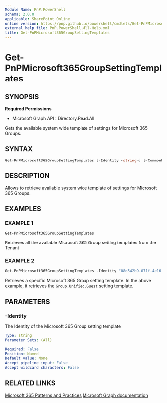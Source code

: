 ```yaml
---
Module Name: PnP.PowerShell
schema: 2.0.0
applicable: SharePoint Online
online version: https://pnp.github.io/powershell/cmdlets/Get-PnPMicrosoft365GroupSettingTemplates.html
external help file: PnP.PowerShell.dll-Help.xml
title: Get-PnPMicrosoft365GroupSettingTemplates
---
```

  
# Get-PnPMicrosoft365GroupSettingTemplates

## SYNOPSIS

**Required Permissions**

  * Microsoft Graph API : Directory.Read.All

Gets the available system wide template of settings for Microsoft 365 Groups.

## SYNTAX

```powershell
Get-PnPMicrosoft365GroupSettingTemplates [-Identity <string>] [<CommonParameters>]
```

## DESCRIPTION

Allows to retrieve available system wide template of settings for Microsoft 365 Groups.

## EXAMPLES

### EXAMPLE 1
```powershell
Get-PnPMicrosoft365GroupSettingTemplates
```

Retrieves all the available Microsoft 365 Group setting templates from the Tenant

### EXAMPLE 2
```powershell
Get-PnPMicrosoft365GroupSettingTemplates -Identity "08d542b9-071f-4e16-94b0-74abb372e3d9"
```

Retrieves a specific Microsoft 365 Group setting template. In the above example, it retrieves the `Group.Unified.Guest` setting template.

## PARAMETERS

### -Identity
The Identity of the Microsoft 365 Group setting template

```yaml
Type: string
Parameter Sets: (All)

Required: False
Position: Named
Default value: None
Accept pipeline input: False
Accept wildcard characters: False
```


## RELATED LINKS

[Microsoft 365 Patterns and Practices](https://aka.ms/m365pnp)
[Microsoft Graph documentation](https://docs.microsoft.com/graph/api/groupsettingtemplate-list)


